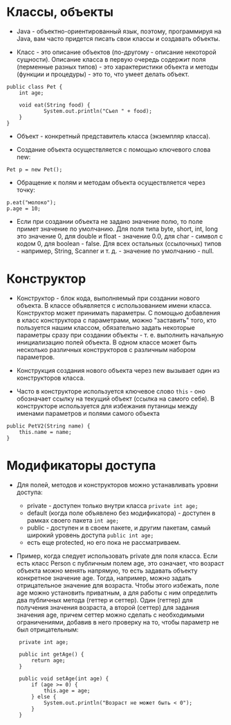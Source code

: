 # Классы, объекты

* Java - объектно-ориентированный язык, поэтому, программируя на Java,
вам часто придется писать свои классы и создавать объекты.

* Класс - это описание объектов (по-другому - описание некоторой сущности). 
Описание класса  в первую очередь содержит поля (перменные разных типов) - 
это характеристики объекта и методы (функции и процедуры) - это то, что 
умеет делать объект. 
```
public class Pet {
    int age;
    
    void eat(String food) {
            System.out.println("Съел " + food);
    }
}
```

* Объект - конкретный представитель класса (экземпляр класса).

* Создание объекта осуществляется с помощью ключевого слова new:
```
Pet p = new Pet();
```

* Обращение к полям и методам объекта осуществляется через точку:
```
p.eat("молоко");
p.age = 10;
```

* Если при создании объекта не задано значение полю,
то поле примет значение по умолчанию. Для поля типа 
byte, short, int, long это значение 0, для double и
float - значение 0.0, для char - символ с кодом 0,
для boolean - false. Для всех остальных (ссылочных)
типов - например, String, Scanner и т. д. - значение
по умолчанию - null.

# Конструктор

* Конструктор - блок кода, выполняемый при создании 
нового объекта. В классе объявляется с использованием
имени класса. Конструктор может принимать параметры.
С помощью добавления в класс конструктора с параметрами,
можно "заставить" того, кто пользуется нашим классом,
обязательно задать некоторые параметры сразу при создании
объекты - т. е. выполнить начальную инициализацию полей
объекта. В одном классе может быть несколько различных
конструкторов с различным набором параметров.

* Конструкция создания нового объекта через new вызывает
один из конструкторов класса.

* Часто в конструкторе используется ключевое слово `this` -
оно обозначает ссылку на текущий объект (ссылка на самого
себя). В конструкторе используется для избежания путаницы
между именами параметров и полями самого объекта
```
public PetV2(String name) {
    this.name = name;
}
```

# Модификаторы доступа

* Для полей, методов и конструкторов можно 
устанавливать уровни доступа:
    - private - доступен только внутри класса 
    `private int age;`
    - default (когда поле объявлено без модификатора) -
    доступен в рамках своего пакета 
    `int age;` 
    - public - доступен и в своем пакете, и другим 
    пакетам, самый широкий уровень доступа
    `public int age;`
    - есть еще protected, но его пока не рассматриваем.
    
* Пример, когда следует использовать private для поля
класса. Если есть класс Person с публичным полем age, 
это означает, что возраст объекта можно менять напрямую, 
то есть задавать объекту конкретное значение age. Тогда, 
например, можно задать отрицательное значение для возраста.
Чтобы этого избежать, поле age можно установить приватным,
а для работы с ним определить два публичных метода (геттер
и сеттер). Один (геттер) для получения значения возраста,
а второй (сеттер) для задания значения age, причем сеттер
можно сделать с необходимыми ограничениями, добавив в 
него проверку на то, чтобы параметр не был отрицательным:
```
    private int age;

    public int getAge() {
        return age;
    }

    public void setAge(int age) {
        if (age >= 0) {
            this.age = age;
        } else {
            System.out.println("Возраст не может быть < 0");
        }
    }
```



















